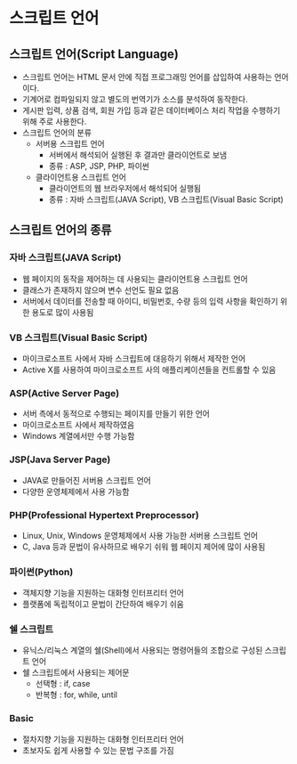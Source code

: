 # 스크립트 언어
## 스크립트 언어(Script Language)
* 스크립트 언어는 HTML 문서 안에 직접 프로그래밍 언어를 삽입하여 사용하는 언어이다.
* 기계어로 컴파일되지 않고 별도의 번역기가 소스를 분석하여 동작한다.
* 게시판 입력, 상품 검색, 회원 가입 등과 같은 데이터베이스 처리 작업을 수행하기 위해 주로 사용한다.
* 스크립트 언어의 분류
  * 서버용 스크립트 언어
    * 서버에서 해석되어 실행된 후 결과만 클라이언트로 보냄
    * 종류 : ASP, JSP, PHP, 파이썬
  * 클라이언트용 스크립트 언어
    * 클라이언트의 웹 브라우저에서 해석되어 실행됨
    * 종류 : 자바 스크립트(JAVA Script), VB 스크립트(Visual Basic Script)

## 스크립트 언어의 종류
### 자바 스크립트(JAVA Script)
* 웹 페이지의 동작을 제어하는 데 사용되는 클라이언트용 스크립트 언어
* 클래스가 존재하지 않으며 변수 선언도 필요 없음
* 서버에서 데이터를 전송할 때 아이디, 비밀번호, 수량 등의 입력 사항을 확인하기 위한 용도로 많이 사용됨

### VB 스크립트(Visual Basic Script)
* 마이크로소프트 사에서 자바 스크립트에 대응하기 위해서 제작한 언어
* Active X를 사용하여 마이크로소프트 사의 애플리케이션들을 컨트롤할 수 있음

### ASP(Active Server Page)
* 서버 측에서 동적으로 수행되는 페이지를 만들기 위한 언어
* 마이크로소프트 사에서 제작하였음
* Windows 계열에서만 수행 가능함

### JSP(Java Server Page)
* JAVA로 만들어진 서버용 스크립트 언어
* 다양한 운영체제에서 사용 가능함

### PHP(Professional Hypertext Preprocessor)
* Linux, Unix, Windows 운영체제에서 사용 가능한 서버용 스크립트 언어
* C, Java 등과 문법이 유사하므로 배우기 쉬워 웹 페이지 제어에 많이 사용됨

### 파이썬(Python)
* 객체지향 기능을 지원하는 대화형 인터프리터 언어
* 플랫폼에 독립적이고 문법이 간단하여 배우기 쉬움

### 쉘 스크립트
* 유닉스/리눅스 계열의 쉘(Shell)에서 사용되는 명령어들의 조합으로 구성된 스크립트 언어
* 쉘 스크립트에서 사용되는 제어문
  * 선택형 : if, case
  * 반복형 : for, while, until
  
### Basic
* 절차지향 기능을 지원하는 대화형 인터프리터 언어
* 초보자도 쉽게 사용할 수 있는 문법 구조를 가짐
